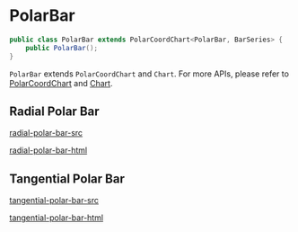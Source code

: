 # PolarBar

```java
public class PolarBar extends PolarCoordChart<PolarBar, BarSeries> {
    public PolarBar();
}
```

`PolarBar` extends `PolarCoordChart` and `Chart`. For more APIs, please refer to [PolarCoordChart](polar-coord-chart) and [Chart](chart).

## Radial Polar Bar

[radial-polar-bar-src](_media/polar-bar/radial-polar-bar-src.md ':include')

[radial-polar-bar-html](_media/polar-bar/radial-polar-bar.html ':include :type=iframe')

## Tangential Polar Bar

[tangential-polar-bar-src](_media/polar-bar/tangential-polar-bar-src.md ':include')

[tangential-polar-bar-html](_media/polar-bar/tangential-polar-bar.html ':include :type=iframe')

